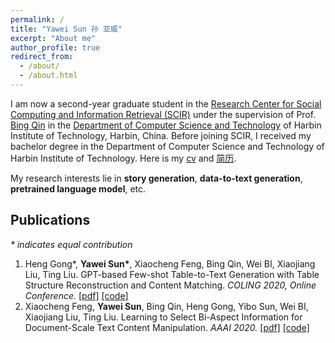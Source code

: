 ```yaml
---
permalink: /
title: "Yawei Sun 孙 亚威"
excerpt: "About me"
author_profile: true
redirect_from: 
  - /about/
  - /about.html
---
```


I am now a second-year graduate student in the [Research Center for Social Computing and Information Retrieval (SCIR)](http://ir.hit.edu.cn/) under the supervision of Prof. [Bing Qin](http://ir.hit.edu.cn/~qinb/) in the [Department of Computer Science and Technology](http://cs.hit.edu.cn/) of Harbin Institute of Technology, Harbin, China. Before joining SCIR, I received my bachelor degree in the Department of Computer Science and Technology of Harbin Institute of Technology. Here is my [cv](./cv_yaweisun_zh.pdf) and [简历](./cv_yaweisun_zh.pdf).

My research interests lie in **story generation**, **data-to-text generation**, **pretrained language model**, etc.



## Publications

*\* indicates equal contribution*

1. Heng Gong\*, **Yawei Sun\***, Xiaocheng Feng, Bing Qin, Wei BI, Xiaojiang Liu, Ting Liu. GPT-based Few-shot Table-to-Text Generation with Table Structure Reconstruction and Content Matching. *COLING 2020, Online Conference.* [[pdf]](./) [[code]](./)
2. Xiaocheng Feng, **Yawei Sun**, Bing Qin, Heng Gong, Yibo Sun, Wei BI, Xiaojiang Liu, Ting Liu. Learning to Select Bi-Aspect Information for Document-Scale Text Content Manipulation. *AAAI 2020.* [[pdf]](https://aaai.org/ojs/index.php/AAAI/article/view/6274/6130) [[code]](https://github.com/syw1996/SCIR-TG-Data2text-Bi-Aspect)
